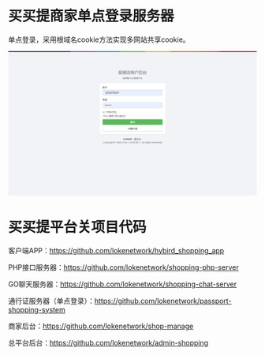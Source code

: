 # 买买提商家单点登录服务器

单点登录，采用根域名cookie方法实现多网站共享cookie。


![image](https://github.com/lokenetwork/passport-shopping-system/blob/master/project_picture/login.png)



# 买买提平台关项目代码

客户端APP：https://github.com/lokenetwork/hybird_shopping_app

PHP接口服务器：https://github.com/lokenetwork/shopping-php-server

GO聊天服务器：https://github.com/lokenetwork/shopping-chat-server

通行证服务器（单点登录）：https://github.com/lokenetwork/passport-shopping-system

商家后台：https://github.com/lokenetwork/shop-manage

总平台后台：https://github.com/lokenetwork/admin-shopping
